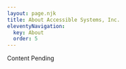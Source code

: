 ```yaml
---
layout: page.njk
title: About Accessible Systems, Inc.
eleventyNavigation:
  key: About
  order: 5
---
```


Content Pending
